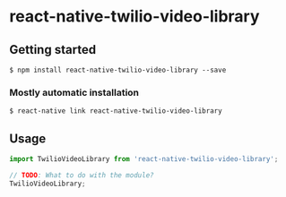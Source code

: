 # react-native-twilio-video-library

## Getting started

`$ npm install react-native-twilio-video-library --save`

### Mostly automatic installation

`$ react-native link react-native-twilio-video-library`

## Usage
```javascript
import TwilioVideoLibrary from 'react-native-twilio-video-library';

// TODO: What to do with the module?
TwilioVideoLibrary;
```
